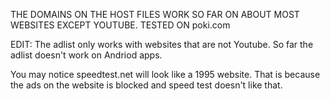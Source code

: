 THE DOMAINS ON THE HOST FILES WORK SO FAR ON ABOUT MOST WEBSITES EXCEPT YOUTUBE. TESTED ON poki.com

EDIT: The adlist only works with websites that are not Youtube. So far the adlist doesn't work on Andriod apps.

You may notice speedtest.net will look like a 1995 website. That is because the ads on the website is blocked and speed test doesn't like that.
